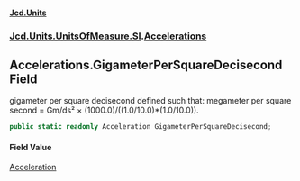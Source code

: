 #### [Jcd.Units](index.md 'index')
### [Jcd.Units.UnitsOfMeasure.SI](Jcd.Units.UnitsOfMeasure.SI.md 'Jcd.Units.UnitsOfMeasure.SI').[Accelerations](Accelerations.md 'Jcd.Units.UnitsOfMeasure.SI.Accelerations')

## Accelerations.GigameterPerSquareDecisecond Field

gigameter per square decisecond defined such that: megameter per square second = Gm/ds² × (1000.0)/((1.0/10.0)*(1.0/10.0)).

```csharp
public static readonly Acceleration GigameterPerSquareDecisecond;
```

#### Field Value
[Acceleration](Acceleration.md 'Jcd.Units.UnitTypes.Acceleration')